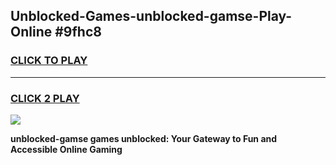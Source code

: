
## Unblocked-Games-unblocked-gamse-Play-Online #9fhc8
<h3>
<a href="https://news.freeplayer.one?title=unblocked-gamse&ref=3">CLICK TO PLAY</a></h3>
<hr>

<h3>
<a href="https://news.freeplayer.one?title=unblocked-gamse&ref=3">CLICK 2 PLAY</a>
  
</h3>

<a href="https://news.freeplayer.one?title=unblocked-gamse&ref=3"><img src="https://clearcache.store/games.png"></a>


**unblocked-gamse games unblocked: Your Gateway to Fun and Accessible Online Gaming**
